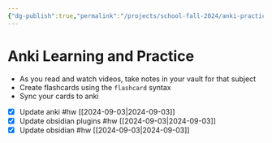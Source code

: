 ```yaml
---
{"dg-publish":true,"permalink":"/projects/school-fall-2024/anki-practice/"}
---
```


# Anki Learning and Practice

- As you read and watch videos, take notes in your vault for that subject
- Create flashcards using the `flashcard` syntax 
- Sync your cards to anki


- [x] Update anki #hw [[2024-09-03\|2024-09-03]]
- [x] Update obsidian plugins #hw [[2024-09-03\|2024-09-03]]
- [x] Update obsidian #hw [[2024-09-03\|2024-09-03]]
